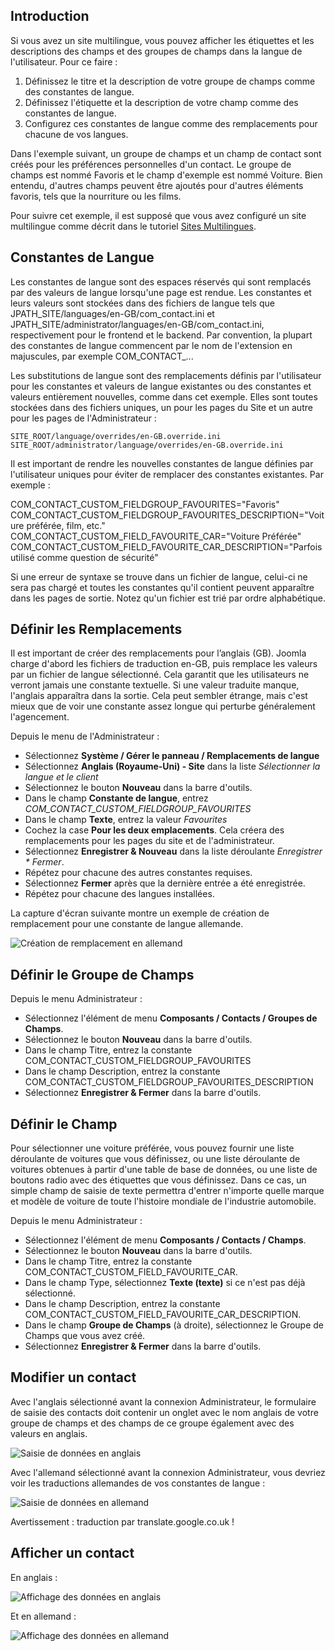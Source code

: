 <!-- Filename: J3.x:Adding_custom_fields/Multilingual_Sites / Display title: # Sites Multilingues -->

## Introduction

Si vous avez un site multilingue, vous pouvez afficher les étiquettes et les descriptions des champs et des groupes de champs dans la langue de l'utilisateur. Pour ce faire :

1. Définissez le titre et la description de votre groupe de champs comme des constantes de langue.
2. Définissez l'étiquette et la description de votre champ comme des constantes de langue.
3. Configurez ces constantes de langue comme des remplacements pour chacune de vos langues.

Dans l'exemple suivant, un groupe de champs et un champ de contact sont créés pour les préférences personnelles d'un contact. Le groupe de champs est nommé Favoris et le champ d'exemple est nommé Voiture. Bien entendu, d'autres champs peuvent être ajoutés pour d'autres éléments favoris, tels que la nourriture ou les films.

Pour suivre cet exemple, il est supposé que vous avez configuré un site multilingue comme décrit dans le tutoriel [Sites Multilingues](jdocmanual?article=user/languages/setup-a-multilingual-site).

## Constantes de Langue

Les constantes de langue sont des espaces réservés qui sont remplacés par des valeurs de langue lorsqu'une page est rendue. Les constantes et leurs valeurs sont stockées dans des fichiers de langue tels que JPATH_SITE/languages/en-GB/com_contact.ini et JPATH_SITE/administrator/languages/en-GB/com_contact.ini, respectivement pour le frontend et le backend. Par convention, la plupart des constantes de langue commencent par le nom de l'extension en majuscules, par exemple COM_CONTACT_...

Les substitutions de langue sont des remplacements définis par l'utilisateur pour les constantes et valeurs de langue existantes ou des constantes et valeurs entièrement nouvelles, comme dans cet exemple. Elles sont toutes stockées dans des fichiers uniques, un pour les pages du Site et un autre pour les pages de l'Administrateur :
```
SITE_ROOT/language/overrides/en-GB.override.ini
SITE_ROOT/administrator/language/overrides/en-GB.override.ini
```
Il est important de rendre les nouvelles constantes de langue définies par l'utilisateur uniques pour éviter de remplacer des constantes existantes. Par exemple :

COM_CONTACT_CUSTOM_FIELDGROUP_FAVOURITES="Favoris"
COM_CONTACT_CUSTOM_FIELDGROUP_FAVOURITES_DESCRIPTION="Voiture préférée, film, etc."
COM_CONTACT_CUSTOM_FIELD_FAVOURITE_CAR="Voiture Préférée"
COM_CONTACT_CUSTOM_FIELD_FAVOURITE_CAR_DESCRIPTION="Parfois utilisé comme question de sécurité"

Si une erreur de syntaxe se trouve dans un fichier de langue, celui-ci ne sera pas chargé et toutes les constantes qu'il contient peuvent apparaître dans les pages de sortie. Notez qu'un fichier est trié par ordre alphabétique.

## Définir les Remplacements

Il est important de créer des remplacements pour l’anglais (GB). Joomla charge d'abord les fichiers de traduction en-GB, puis remplace les valeurs par un fichier de langue sélectionné. Cela garantit que les utilisateurs ne verront jamais une constante textuelle. Si une valeur traduite manque, l'anglais apparaîtra dans la sortie. Cela peut sembler étrange, mais c'est mieux que de voir une constante assez longue qui perturbe généralement l'agencement.

Depuis le menu de l'Administrateur :

* Sélectionnez **Système / Gérer le panneau / Remplacements de langue**
* Sélectionnez **Anglais (Royaume-Uni) - Site** dans la liste *Sélectionner la langue et le client*
* Sélectionnez le bouton **Nouveau** dans la barre d'outils.
* Dans le champ **Constante de langue**, entrez *COM_CONTACT_CUSTOM_FIELDGROUP_FAVOURITES*
* Dans le champ **Texte**, entrez la valeur *Favourites*
* Cochez la case **Pour les deux emplacements**. Cela créera des remplacements pour les pages du site et de l'administrateur.
* Sélectionnez **Enregistrer & Nouveau** dans la liste déroulante *Enregistrer * Fermer*.
* Répétez pour chacune des autres constantes requises.
* Sélectionnez **Fermer** après que la dernière entrée a été enregistrée.
* Répétez pour chacune des langues installées.

La capture d'écran suivante montre un exemple de création de remplacement pour une constante de langue allemande.

![Création de remplacement en allemand](../../../en/images/fields/fields-overrides-creation-de.png)

## Définir le Groupe de Champs

Depuis le menu Administrateur :

* Sélectionnez l'élément de menu **Composants / Contacts / Groupes de Champs**.
* Sélectionnez le bouton **Nouveau** dans la barre d'outils.
* Dans le champ Titre, entrez la constante COM_CONTACT_CUSTOM_FIELDGROUP_FAVOURITES
* Dans le champ Description, entrez la constante COM_CONTACT_CUSTOM_FIELDGROUP_FAVOURITES_DESCRIPTION
* Sélectionnez **Enregistrer & Fermer** dans la barre d'outils.

## Définir le Champ

Pour sélectionner une voiture préférée, vous pouvez fournir une liste déroulante de voitures que vous définissez, ou une liste déroulante de voitures obtenues à partir d'une table de base de données, ou une liste de boutons radio avec des étiquettes que vous définissez. Dans ce cas, un simple champ de saisie de texte permettra d'entrer n'importe quelle marque et modèle de voiture de toute l'histoire mondiale de l'industrie automobile.

Depuis le menu Administrateur :

* Sélectionnez l'élément de menu **Composants / Contacts / Champs**.
* Sélectionnez le bouton **Nouveau** dans la barre d'outils.
* Dans le champ Titre, entrez la constante COM_CONTACT_CUSTOM_FIELD_FAVOURITE_CAR.
* Dans le champ Type, sélectionnez **Texte (texte)** si ce n'est pas déjà sélectionné.
* Dans le champ Description, entrez la constante COM_CONTACT_CUSTOM_FIELD_FAVOURITE_CAR_DESCRIPTION.
* Dans le champ **Groupe de Champs** (à droite), sélectionnez le Groupe de Champs que vous avez créé.
* Sélectionnez **Enregistrer & Fermer** dans la barre d'outils.

## Modifier un contact

Avec l'anglais sélectionné avant la connexion Administrateur, le formulaire de saisie des contacts doit contenir un onglet avec le nom anglais de votre groupe de champs et des champs de ce groupe également avec des valeurs en anglais.

![Saisie de données en anglais](../../../en/images/fields/fields-overrides-entry.png)

Avec l'allemand sélectionné avant la connexion Administrateur, vous devriez voir les traductions allemandes de vos constantes de langue :

![Saisie de données en allemand](../../../en/images/fields/fields-overrides-entry-de.png)

Avertissement : traduction par translate.google.co.uk !

## Afficher un contact

En anglais :

![Affichage des données en anglais](../../../en/images/fields/fields-overrides-display.png)

Et en allemand :

![Affichage des données en allemand](../../../en/images/fields/fields-overrides-display-de.png)
